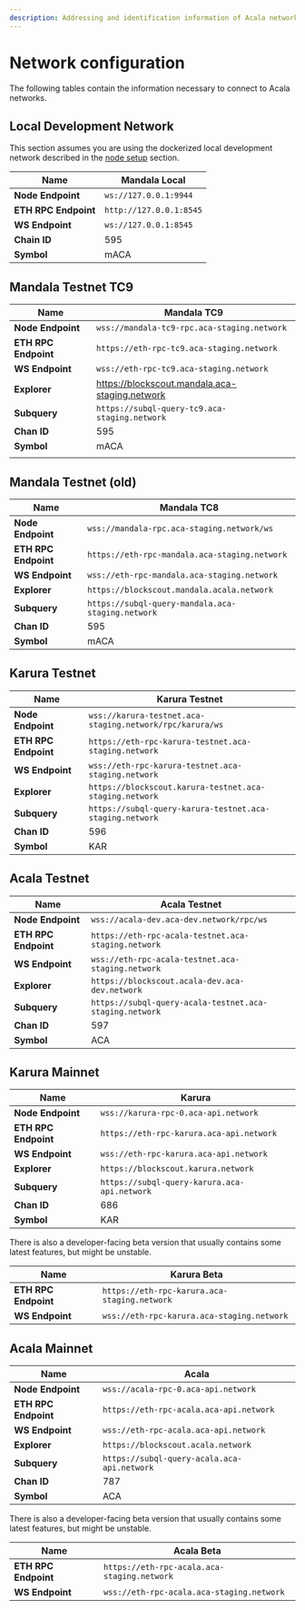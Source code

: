 ```yaml
---
description: Addressing and identification information of Acala networks.
---
```


# Network configuration

The following tables contain the information necessary to connect to Acala networks. 

## Local Development Network

This section assumes you are using the dockerized local development network described in the [node setup](network-setup/local-development-network.md) section.

| **Name**            | Mandala Local           |
| ------------------- | ----------------------- |
| **Node Endpoint**   | `ws://127.0.0.1:9944`   |
| **ETH RPC Endpoint**    | `http://127.0.0.1:8545` |
| **WS Endpoint**     | `ws://127.0.0.1:8545`   |
| **Chain ID**        | 595                     |
| **Symbol**          | mACA                     |

## Mandala Testnet TC9

| **Name**            | Mandala TC9                                       |
| ------------------- | ------------------------------------------------- |
| **Node Endpoint**   | `wss://mandala-tc9-rpc.aca-staging.network`     |
| **ETH RPC Endpoint**             | `https://eth-rpc-tc9.aca-staging.network`     |
| **WS Endpoint**   | `wss://eth-rpc-tc9.aca-staging.network`       |
| **Explorer**        | https://blockscout.mandala.aca-staging.network  |
| **Subquery**    | `https://subql-query-tc9.aca-staging.network` |
| **Chan ID**         | 595                                               |
| **Symbol**          | mACA     
                                          |
## Mandala Testnet (old)

| **Name**            | Mandala TC8                                       |
| ------------------- | ------------------------------------------------- |
| **Node Endpoint**   | `wss://mandala-rpc.aca-staging.network/ws`     |
| **ETH RPC Endpoint**             | `https://eth-rpc-mandala.aca-staging.network`     |
| **WS Endpoint**   | `wss://eth-rpc-mandala.aca-staging.network`       |
| **Explorer**        | `https://blockscout.mandala.acala.network`        |
| **Subquery**    | `https://subql-query-mandala.aca-staging.network` |
| **Chan ID**         | 595                                               |
| **Symbol**          | mACA                                               |

## Karura Testnet

| **Name**            | Karura Testnet                                    |
| ------------------- | ------------------------------------------ |
| **Node Endpoint**             | `wss://karura-testnet.aca-staging.network/rpc/karura/ws`  |
| **ETH RPC Endpoint**             | `https://eth-rpc-karura-testnet.aca-staging.network`  |
| **WS Endpoint**   | `wss://eth-rpc-karura-testnet.aca-staging.network`  |
| **Explorer**        | `https://blockscout.karura-testnet.aca-staging.network`       |
| **Subquery**    | `https://subql-query-karura-testnet.aca-staging.network` |
| **Chan ID**         | 596                                        |
| **Symbol**          | KAR                                        |

## Acala Testnet

| **Name**            | Acala Testnet                                    |
| ------------------- | ------------------------------------------ |
| **Node Endpoint**             | `wss://acala-dev.aca-dev.network/rpc/ws`  |
| **ETH RPC Endpoint**             | `https://eth-rpc-acala-testnet.aca-staging.network`  |
| **WS Endpoint**   | `wss://eth-rpc-acala-testnet.aca-staging.network`  |
| **Explorer**        | `https://blockscout.acala-dev.aca-dev.network`       |
| **Subquery**    | `https://subql-query-acala-testnet.aca-staging.network` |
| **Chan ID**         | 597                                        |
| **Symbol**          | ACA                                        |

## Karura Mainnet

| **Name**            | Karura                                     |
| ------------------- | ------------------------------------------ |
| **Node Endpoint**             | `wss://karura-rpc-0.aca-api.network`  |
| **ETH RPC Endpoint**             | `https://eth-rpc-karura.aca-api.network`  |
| **WS Endpoint**   | `wss://eth-rpc-karura.aca-api.network`  |
| **Explorer**        | `https://blockscout.karura.network`       |
| **Subquery**    | `https://subql-query-karura.aca-api.network` |
| **Chan ID**         | 686                                        |
| **Symbol**          | KAR                                        |

There is also a developer-facing beta version that usually contains some latest features, but might be unstable.

| **Name**            | Karura Beta                                     |
| ------------------- | ------------------------------------------ |
| **ETH RPC Endpoint**             | `https://eth-rpc-karura.aca-staging.network`  |
| **WS Endpoint**   | `wss://eth-rpc-karura.aca-staging.network`  |


## Acala Mainnet

| **Name**            | Acala                                     |
| ------------------- | ------------------------------------------ |
| **Node Endpoint**             | `wss://acala-rpc-0.aca-api.network`  |
| **ETH RPC Endpoint**             | `https://eth-rpc-acala.aca-api.network`  |
| **WS Endpoint**   | `wss://eth-rpc-acala.aca-api.network`  |
| **Explorer**        | `https://blockscout.acala.network`       |
| **Subquery**    | `https://subql-query-acala.aca-api.network` |
| **Chan ID**         | 787                                       |
| **Symbol**          | ACA                                       |

There is also a developer-facing beta version that usually contains some latest features, but might be unstable.

| **Name**            | Acala Beta                             |
| ------------------- | ------------------------------------------ |
| **ETH RPC Endpoint**             | `https://eth-rpc-acala.aca-staging.network`  |
| **WS Endpoint**   | `wss://eth-rpc-acala.aca-staging.network`  |

